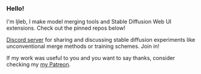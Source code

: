 ### Hello!

I'm ljleb, I make model merging tools and Stable Diffusion Web UI extensions. Check out the pinned repos below!

[Discord server](https://discord.com/invite/2EPaw6fxxm) for sharing and discussing stable diffusion experiments like unconventional merge methods or training schemes. Join in!

If my work was useful to you and you want to say thanks, consider checking my [my Patreon](https://www.patreon.com/ljleb).
